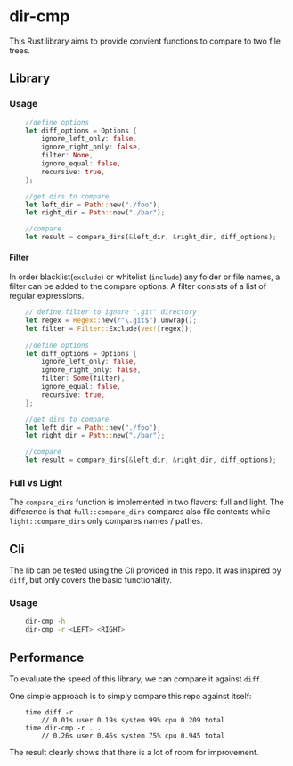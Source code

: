 # dir-cmp
This Rust library aims to provide convient functions to compare to two file trees.

## Library

### Usage
```rust
    //define options
    let diff_options = Options {
        ignore_left_only: false,
        ignore_right_only: false,
        filter: None,
        ignore_equal: false,
        recursive: true,
    };

    //get dirs to compare
    let left_dir = Path::new("./foo");
    let right_dir = Path::new("./bar");

    //compare
    let result = compare_dirs(&left_dir, &right_dir, diff_options);
```

#### Filter
In order blacklist(`exclude`) or whitelist (`include`) any folder or file names, a filter can be added to the compare options.
A filter consists of a list of regular expressions.

```rust
    // define filter to ignore ".git" directory
    let regex = Regex::new(r"\.git$").unwrap();
    let filter = Filter::Exclude(vec![regex]);
    
    //define options
    let diff_options = Options {
        ignore_left_only: false,
        ignore_right_only: false,
        filter: Some(filter),
        ignore_equal: false,
        recursive: true,
    };

    //get dirs to compare
    let left_dir = Path::new("./foo");
    let right_dir = Path::new("./bar");

    //compare
    let result = compare_dirs(&left_dir, &right_dir, diff_options);
```

### Full vs Light
The `compare_dirs` function is implemented in two flavors: full and light.
The difference is that `full::compare_dirs` compares also file contents while `light::compare_dirs` only compares names / pathes.

## Cli
The lib can be tested using the Cli provided in this repo. It was inspired by `diff`, but only covers the basic functionality.

### Usage
```bash
    dir-cmp -h
    dir-cmp -r <LEFT> <RIGHT>
```

## Performance
To evaluate the speed of this library, we can compare it against `diff`.

One simple approach is to simply compare this repo against itself:

```
    time diff -r . . 
        // 0.01s user 0.19s system 99% cpu 0.209 total
    time dir-cmp -r . . 
        // 0.26s user 0.46s system 75% cpu 0.945 total
```
The  result clearly shows that there is a lot of room for improvement.